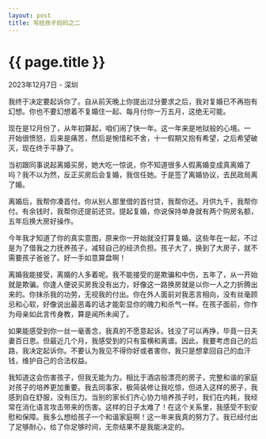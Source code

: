 ```yaml
---
layout: post
title: 写给孩子妈妈之二
---
```


{{ page.title }}
================

<p class="meta">2023年12月7日 - 深圳</p>

我终于决定要起诉你了。自从前天晚上你提出过分要求之后，我对复婚已不再抱有幻想。你也不要幻想着不复婚住一起、每月付你一万五月，这绝无可能。

现在是12月份了，从年初算起，咱们闹了快一年。这一年来是地狱般的心境。一开始很愤怒，后来是痛苦，然后是惋惜和不舍，十一假期又抱有希望，之后希望破灭，现在终于平静了。

当初跟同事说起离婚买房，她大吃一惊说，你不知道很多人假离婚变成真离婚了吗？我不以为然，反正买房后会复婚，我信任她。于是签了离婚协议，去民政局离了婚。

离婚后，我帮你凑首付。你从别人那里借的首付贷，我帮你还。月供九千，我帮你付。有余钱时，我帮你还提前还贷。提起复婚，你说保持单身就有两个购房名额，五年后换大房好操作。

今年我才知道了你的真实意图，原来你一开始就没打算复婚。这些年在一起，不过是为了借我之力抚养孩子，减轻自己的经济负担。孩子大了，换到了大房子，就不需要孩子爸爸了。好一手如意算盘啊！

离婚我能接受，离婚的人多着呢。我不能接受的是欺骗和中伤，五年了，从一开始就是欺骗。你逢人便说买房我没有出力，好像这一路换房就是以你一人之力折腾出来的。你抹杀我的功劳，无视我的付出。你在外人面前对我恶言相向，没有丝毫顾忌和心软，好像说出最恶毒的话才能彰显你的魄力和杀气一样。在孩子面前，你作为母亲如此言传身教，算是闻所未闻了。

如果能感受到你一丝一毫善念，我真的不愿意起诉。钱没了可以再挣，毕竟一日夫妻百日恩。但最近几个月，我感受到的只有蛮横和离谱。因此，我要考虑自己的后路，我决定起诉你。不要认为我见不得你好或者害你，我只是想拿回自己的血汗钱，维护自己的合法权益。

我知道这会伤害孩子，但我无能为力。相比于酒店般漂亮的房子，完整和谐的家庭对孩子的培养更加重要。我去同事家，极简装修让我吃惊，但进入这样的房子，我感到自在舒服，没有压力。当别的家长们齐心协力培养孩子时，我们在内耗，我经常在消化语言攻击带来的伤害。这样的日子太难了！在这个关系里，我感受不到安慰和保障。我多么想给孩子一个和谐家庭啊！这一年来我真的努力了。我已经付出了足够耐心，给了你足够时间，无奈结果不是我能决定的。
